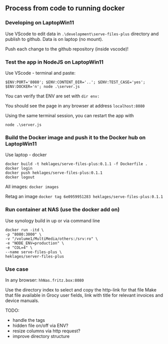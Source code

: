 ## Process from code to running docker

### Developing on LaptopWin11

Use VScode to edit data in `.\development\serve-files-plus` directory and publish to github.
Data is on laptop (no mount).

Push each change to the github repository (inside vscode)!

### Test the app in NodeJS on LaptopWin11

Use VScode - terminal and paste:

`$ENV:PORT='8080'; $ENV:CONTENT_DIR='..'; $ENV:TEST_CASE='yes'; $ENV:DOCKER='n'; node .\server.js`

You can verify that ENV are set with `dir env:`

You should see the page in any browser at address `localhost:8080`

Using the same terminal session, you can restart the app with

`node .\server.js`

### Build the Docker image and push it to the Docker hub on LaptopWin11

Use laptop - docker

```Docker
docker build -t heklages/serve-files-plus:0.1.1 -f Dockerfile .
docker login
docker push heklages/serve-files-plus:0.1.1
docker logout
```

All images:
`docker images`

Retag an image
`docker tag 6e0959951283 heklages/serve-files-plus:0.1.1`

### Run container at NAS (use the docker add on)

Use synology build in up or via command line

```Docker
docker run -itd \
-p "8080:3000" \
-v "/volume1/MultiMedia/others:/srv:ro" \
-e "NODE_ENV=production" \
-e "COL=4" \
--name serve-files-plus \
heklages/server-files-plus 
```

### Use case

In any browser: `hhNas.fritz.box:8080`

Use the directory index to select and copy the http-link for that file Make that file available in Grocy user fields, link with title for relevant invoices and device manuals.

TODO:

- handle the tags
- hidden file on/off via ENV?
- resize columns via http request?
- improve directory structure
